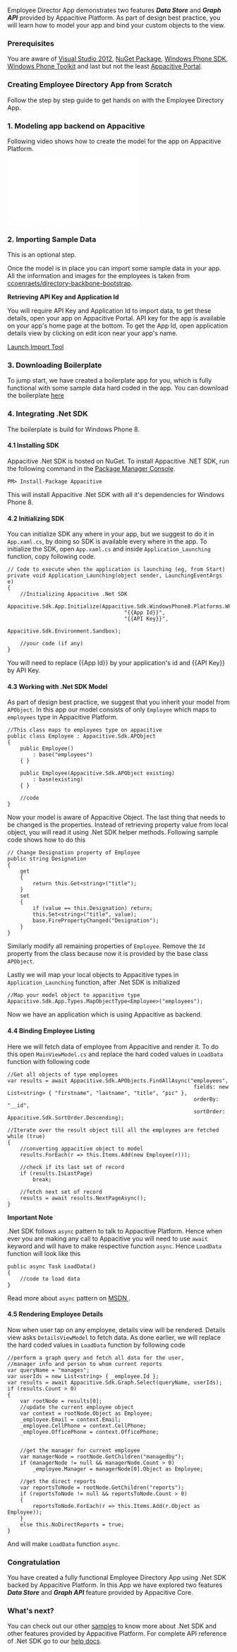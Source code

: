 ﻿Employee Director App demonstrates two features ***Data Store*** and ***Graph API*** provided by Appacitive Platform. As part of design best practice, you will learn how to model your app and bind your custom objects to the view.

### Prerequisites

You are aware of <a target="_blank" href="http://www.visualstudio.com/">Visual Studio 2012</a>, <a target="_blank" href="http://www.nuget.org/">NuGet Package</a>, <a target="_blank" href="https://dev.windowsphone.com/en-us/downloadsdk">Windows Phone SDK</a>, <a target="_blank" href="http://phone.codeplex.com/"> Windows Phone Toolkit</a> and last but not the least <a target="_blank" href="https://portal.appacitive.com/">Appacitive Portal</a>.


### Creating Employee Directory App from Scratch

Follow the step by step guide to get hands on with the Employee Directory App.

### 1. Modeling app backend on Appacitive

Following video shows how to create the model for the app on Appacitive Platform.

<iframe src="//player.vimeo.com/video/89849527?byline=0&amp;portrait=0" frameborder="0" webkitallowfullscreen mozallowfullscreen allowfullscreen></iframe>



### 2. Importing Sample Data

<div class="muted">This is an optional step.</div>

Once the model is in place you can import some sample data in your app. All the information and images for the employees is taken from <a target="_blank" href="https://github.com/ccoenraets/directory-backbone-bootstrap">ccoenraets/directory-backbone-bootstrap<span class="plxs glyphicon glyphicon-share-alt"></span></a>.

**Retrieving API Key and Application Id**

You will require API Key and Application Id to import data, to get these details, open your app on Appacitive Portal. API key for the app is available on your app's home page at the bottom. To get the App Id, open application details view by clicking on edit icon near your app's name.

<a id="aImportTool" data-js="employee-import" class="btn btn-state btn-primary" href="javascript:void('0')">Launch Import Tool</a>


### 3. Downloading Boilerplate

To jump start, we have created a boilerplate app for you, which is fully functional with some sample data hard coded in the app. You can download the boilerplate <a title="Download boilerplate" href="https://github.com/apalsapure/wp-employeedirectory/archive/boilerplate.zip">here</a>



### 4. Integrating .Net SDK

The boilerplate is build for Windows Phone 8.


#### 4.1 Installing SDK

Appacitive .Net SDK is hosted on NuGet. To install Appacitive .NET SDK, run the following command in the <a href="http://docs.nuget.org/docs/start-here/using-the-package-manager-console" targe="_blank">Package Manager Console</a>.

	PM> Install-Package Appacitive

This will install Appacitive .Net SDK with all it's dependencies for Windows Phone 8.


#### 4.2 Initializing SDK

You can initialize SDK any where in your app, but we suggest to do it in `App.xaml.cs`, by doing so SDK is available every where in the app. To initialize the SDK, open `App.xaml.cs` and inside `Application_Launching` function, copy following code.

	// Code to execute when the application is launching (eg, from Start)
	private void Application_Launching(object sender, LaunchingEventArgs e)
    {
    	//Initializing Appacitive .Net SDK
        Appacitive.Sdk.App.Initialize(Appacitive.Sdk.WindowsPhone8.Platforms.WP8, 
                                         "{{App Id}}", 
                                         "{{API Key}}", 
                                         Appacitive.Sdk.Environment.Sandbox);

        //your code (if any)
    }

You will need to replace {{App Id}} by your application's id and {{API Key}} by API Key.


#### 4.3 Working with .Net SDK Model

As part of design best practice, we suggest that you inherit your model from `APObject`. In this app our model consists of only `Employee` which maps to `employees` type in Appacitive Platform.

	//This class maps to employees type on appacitive
	public class Employee : Appacitive.Sdk.APObject
    {
        public Employee()
            : base("employees")
        { }

    	public Employee(Appacitive.Sdk.APObject existing)
            : base(existing)
        { }

    	//code
    }

Now your model is aware of Appacitive Object. The last thing that needs to be changed is the properties. Instead of retrieving property value from local object, you will read it using .Net SDK helper methods. Following sample code shows how to do this
	
	// Change Designation property of Employee
	public string Designation
    {
        get
        {
            return this.Get<string>("title");
        }
        set
        {
            if (value == this.Designation) return;
            this.Set<string>("title", value);
            base.FirePropertyChanged("Designation");
        }
    }

Similarly modify all remaining properties of `Employee`. Remove the `Id` property from the class because now it is provided by the base class `APObject`.

Lastly we will map your local objects to Appacitive types in `Application_Launching` function, after .Net SDK is initialized

    //Map your model object to appacitive type
    Appacitive.Sdk.App.Types.MapObjectType<Employee>("employees");

Now we have an application which is using Appacitive as backend. 


#### 4.4 Binding Employee Listing

Here we will fetch data of employee from Appacitive and render it. To do this open `MainViewModel.cs` and replace the hard coded values in `LoadData` function with following code

	//Get all objects of type employees
    var results = await Appacitive.Sdk.APObjects.FindAllAsync("employees",
                                                               fields: new List<string> { "firstname", "lastname", "title", "pic" },
                                                               orderBy: "__id",
                                                               sortOrder: Appacitive.Sdk.SortOrder.Descending);

    //Iterate over the result object till all the employees are fetched
    while (true)
    {
        //converting appacitive object to model
        results.ForEach(r => this.Items.Add(new Employee(r)));

        //check if its last set of record
        if (results.IsLastPage)
            break;

        //fetch next set of record
        results = await results.NextPageAsync();
    }


<p class="mbs mtl"><strong>Important Note</strong></p>

.Net SDK follows `async` pattern to talk to Appacitive Platform. Hence when ever you are making any call to Appacitive you will need to use `await` keyword and will have to make respective function `async`. Hence `LoadData` function will look like this

	public async Task LoadData()
	{
		//code to load data
	}

Read more about `async` pattern on <a target="_blank" href="http://msdn.microsoft.com/en-us/library/jj152938(v=vs.110).aspx" >MSDN <span class="plxs glyphicon glyphicon-share-alt"></span></a>.



#### 4.5 Rendering Employee Details

Now when user tap on any employee, details view will be rendered. Details view asks `DetailsViewModel` to fetch data. As done earlier, we will replace the hard coded values in `LoadData` function by following code

	//perform a graph query and fetch all data for the user, 
    //manager info and person to whom current reports
    var queryName = "manages";
    var userIds = new List<string> { _employee.Id };
    var results = await Appacitive.Sdk.Graph.Select(queryName, userIds);
    if (results.Count > 0)
    {
        var rootNode = results[0];
        //update the current employee object
        var context = rootNode.Object as Employee;
        _employee.Email = context.Email;
        _employee.CellPhone = context.CellPhone;
        _employee.OfficePhone = context.OfficePhone;


        //get the manager for current employee
        var managerNode = rootNode.GetChildren("managedby");
        if (managerNode != null && managerNode.Count > 0)
            _employee.Manager = managerNode[0].Object as Employee;

        //get the direct reports
        var reportsToNode = rootNode.GetChildren("reports");
        if (reportsToNode != null && reportsToNode.Count > 0)
        {
            reportsToNode.ForEach(r => this.Items.Add(r.Object as Employee));
        }
        else this.NoDirectReports = true;
    }

And will make `LoadData` function `async`.

### Congratulation

You have created a fully functional Employee Directory App using .Net SDK backed by Appacitive Platform. In this App we have explored two features ***Data Store*** and ***Graph API*** feature provided by Appacitive Core.

### What's next?
You can check out our other <a title="All Samples based on Appacitive .Net SDK" href="../">samples</a> to know more about .Net SDK and other features provided by Appacitive Platform. For complete API reference of .Net SDK go to our <a target="_blank" title="http://help.appacitive.com" href="http://help.appacitive.com/v1.0/#dotnet">help docs<span class="plxs glyphicon glyphicon-share-alt"></span></a>.
